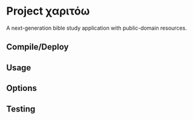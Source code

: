 # Project χαριτόω

A next-generation bible study application with public-domain resources.

## Compile/Deploy

## Usage

## Options

## Testing

